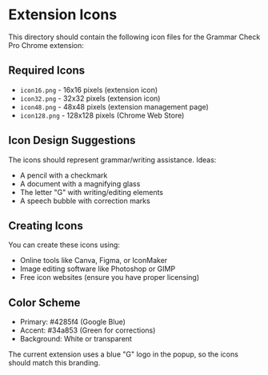 # Extension Icons

This directory should contain the following icon files for the Grammar Check Pro Chrome extension:

## Required Icons

- `icon16.png` - 16x16 pixels (extension icon)
- `icon32.png` - 32x32 pixels (extension icon)
- `icon48.png` - 48x48 pixels (extension management page)
- `icon128.png` - 128x128 pixels (Chrome Web Store)

## Icon Design Suggestions

The icons should represent grammar/writing assistance. Ideas:
- A pencil with a checkmark
- A document with a magnifying glass
- The letter "G" with writing/editing elements
- A speech bubble with correction marks

## Creating Icons

You can create these icons using:
- Online tools like Canva, Figma, or IconMaker
- Image editing software like Photoshop or GIMP
- Free icon websites (ensure you have proper licensing)

## Color Scheme
- Primary: #4285f4 (Google Blue)
- Accent: #34a853 (Green for corrections)
- Background: White or transparent

The current extension uses a blue "G" logo in the popup, so the icons should match this branding.
